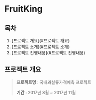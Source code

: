 # FruitKing

## 목차
1. [프로젝트 개요](#프로젝트 개요)
2. [프로젝트 소개](#프로젝트 소개)
3. [프로젝트 진행내용](#프로젝트 진행내용)


## 프로젝트 개요
> __프로젝트명__ : 국내과실류가격예측 프로젝트
>
> __기간__ : 2017년 8월 ~ 2017년 11월
>
>
